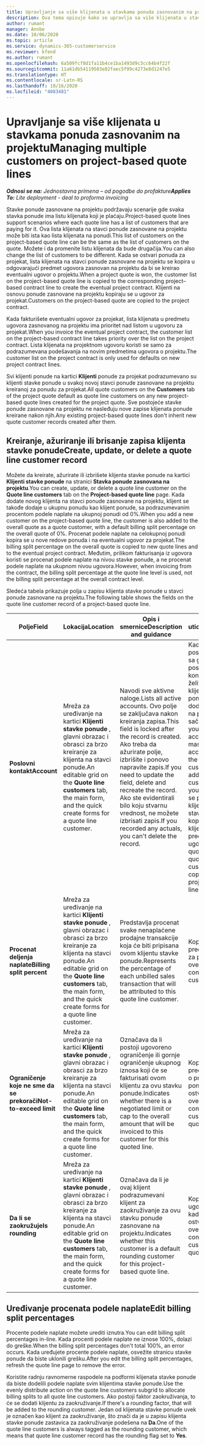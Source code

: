```yaml
---
title: Upravljanje sa više klijenata u stavkama ponuda zasnovanim na projektu
description: Ova tema opisuje kako se upravlja sa više klijenata u stavkama ponuda zasnovanim na projektu.
author: rumant
manager: Annbe
ms.date: 10/06/2020
ms.topic: article
ms.service: dynamics-365-customerservice
ms.reviewer: kfend
ms.author: rumant
ms.openlocfilehash: 6a509fcf8d1fa11b4ce1ba1493d9c3cc64b4f22f
ms.sourcegitcommit: 11a61db54119503e82faec5f99c4273e8d1247e5
ms.translationtype: HT
ms.contentlocale: sr-Latn-RS
ms.lasthandoff: 10/16/2020
ms.locfileid: "4083481"
---
```

# <a name="managing-multiple-customers-on-project-based-quote-lines"></a><span data-ttu-id="a5d12-103">Upravljanje sa više klijenata u stavkama ponuda zasnovanim na projektu</span><span class="sxs-lookup"><span data-stu-id="a5d12-103">Managing multiple customers on project-based quote lines</span></span>

<span data-ttu-id="a5d12-104">_**Odnosi se na:** Jednostavna primena – od pogodbe do profakture_</span><span class="sxs-lookup"><span data-stu-id="a5d12-104">_**Applies To:** Lite deployment - deal to proforma invoicing_</span></span>

<span data-ttu-id="a5d12-105">Stavke ponude zasnovane na projektu podržavaju scenarije gde svaka stavka ponude ima listu klijenata koji je plaćaju.</span><span class="sxs-lookup"><span data-stu-id="a5d12-105">Project-based quote lines support scenarios where each quote line has a list of customers that are paying for it.</span></span> <span data-ttu-id="a5d12-106">Ova lista klijenata na stavci ponude zasnovane na projektu može biti ista kao lista klijenata na ponudi.</span><span class="sxs-lookup"><span data-stu-id="a5d12-106">This list of customers on the project-based quote line can be the same as the list of customers on the quote.</span></span> <span data-ttu-id="a5d12-107">Možete i da promenite listu klijenata da bude drugačija.</span><span class="sxs-lookup"><span data-stu-id="a5d12-107">You can also change the list of customers to be different.</span></span> <span data-ttu-id="a5d12-108">Kada se ostvari ponuda za projekat, lista klijenata na stavci ponude zasnovane na projektu se kopira u odgovarajući predmet ugovora zasnovan na projektu da bi se kreirao eventualni ugovor o projektu.</span><span class="sxs-lookup"><span data-stu-id="a5d12-108">When a project quote is won, the customer list on the project-based quote line is copied to the corresponding project–based contract line to create the eventual project contract.</span></span> <span data-ttu-id="a5d12-109">Klijenti na osnovu ponude zasnovane na projektu kopiraju se u ugovor za projekat.</span><span class="sxs-lookup"><span data-stu-id="a5d12-109">Customers on the project-based quote are copied to the project contract.</span></span>

<span data-ttu-id="a5d12-110">Kada fakturišete eventualni ugovor za projekat, lista klijenata u predmetu ugovora zasnovanog na projektu ima prioritet nad listom u ugovoru za projekat.</span><span class="sxs-lookup"><span data-stu-id="a5d12-110">When you invoice the eventual project contract, the customer list on the project-based contract line takes priority over the list on the project contract.</span></span> <span data-ttu-id="a5d12-111">Lista klijenata na projektnom ugovoru koristi se samo za podrazumevana podešavanja na novim predmetima ugovora o projektu.</span><span class="sxs-lookup"><span data-stu-id="a5d12-111">The customer list on the project contract is only used for defaults on new project contract lines.</span></span>

<span data-ttu-id="a5d12-112">Svi klijenti ponude na kartici **Klijenti** ponude za projekat podrazumevano su klijenti stavke ponude u svakoj novoj stavci ponude zasnovane na projektu kreiranoj za ponudu za projekat.</span><span class="sxs-lookup"><span data-stu-id="a5d12-112">All quote customers on the **Customers** tab of the project quote default as quote line customers on any new project-based quote lines created for the project quote.</span></span> <span data-ttu-id="a5d12-113">Sve postojeće stavke ponude zasnovane na projektu ne nasleđuju nove zapise klijenata ponude kreirane nakon njih.</span><span class="sxs-lookup"><span data-stu-id="a5d12-113">Any existing project-based quote lines don't inherit new quote customer records created after them.</span></span>

## <a name="create-update-or-delete-a-quote-line-customer-record"></a><span data-ttu-id="a5d12-114">Kreiranje, ažuriranje ili brisanje zapisa klijenta stavke ponude</span><span class="sxs-lookup"><span data-stu-id="a5d12-114">Create, update, or delete a quote line customer record</span></span>

<span data-ttu-id="a5d12-115">Možete da kreirate, ažurirate ili izbrišete klijenta stavke ponude na kartici **Klijenti stavke ponude** na stranici **Stavka ponude zasnovana na projektu**.</span><span class="sxs-lookup"><span data-stu-id="a5d12-115">You can create, update, or delete a quote line customer on the **Quote line customers** tab on the **Project-based quote line** page.</span></span> <span data-ttu-id="a5d12-116">Kada dodate novog klijenta na stavci ponude zasnovane na projektu, klijent se takođe dodaje u ukupnu ponudu kao klijent ponude, sa podrazumevanim procentom podele naplate na ukupnoj ponudi od 0%.</span><span class="sxs-lookup"><span data-stu-id="a5d12-116">When you add a new customer on the project-based quote line, the customer is also added to the overall quote as a quote customer, with a default billing split percentage on the overall quote of 0%.</span></span> <span data-ttu-id="a5d12-117">Procenat podele naplate na celokupnoj ponudi kopira se u nove redove ponuda i na eventualni ugovor za projekat.</span><span class="sxs-lookup"><span data-stu-id="a5d12-117">The billing split percentage on the overall quote is copied to new quote lines and to the eventual project contract.</span></span> <span data-ttu-id="a5d12-118">Međutim, prilikom fakturisanja iz ugovora koristi se procenat podele naplate na nivou stavke ponude, a ne procenat podele naplate na ukupnom nivou ugovora.</span><span class="sxs-lookup"><span data-stu-id="a5d12-118">However, when invoicing from the contract, the billing split percentage at the quote line level is used, not the billing split percentage at the overall contract level.</span></span> 

<span data-ttu-id="a5d12-119">Sledeća tabela prikazuje polja u zapisu klijenta stavke ponude u stavci ponude zasnovane na projektu.</span><span class="sxs-lookup"><span data-stu-id="a5d12-119">The following table shows the fields on the quote line customer record of a project-based quote line.</span></span>

| <span data-ttu-id="a5d12-120">Polje</span><span class="sxs-lookup"><span data-stu-id="a5d12-120">Field</span></span> | <span data-ttu-id="a5d12-121">Lokacija</span><span class="sxs-lookup"><span data-stu-id="a5d12-121">Location</span></span> | <span data-ttu-id="a5d12-122">Opis i smernice</span><span class="sxs-lookup"><span data-stu-id="a5d12-122">Description and guidance</span></span> | <span data-ttu-id="a5d12-123">Posledični uticaj</span><span class="sxs-lookup"><span data-stu-id="a5d12-123">Downstream impact</span></span> |
| --- | --- | --- | --- |
| <span data-ttu-id="a5d12-124">**Poslovni kontakt**</span><span class="sxs-lookup"><span data-stu-id="a5d12-124">**Account**</span></span> | <span data-ttu-id="a5d12-125">Mreža za uređivanje na kartici **Klijenti stavke ponude** , glavni obrazac i obrasci za brzo kreiranje za klijenta na stavci ponude.</span><span class="sxs-lookup"><span data-stu-id="a5d12-125">An editable grid on the **Quote line customers** tab, the main form, and the quick create forms for a quote line customer.</span></span> | <span data-ttu-id="a5d12-126">Navodi sve aktivne naloge.</span><span class="sxs-lookup"><span data-stu-id="a5d12-126">Lists all active accounts.</span></span> <span data-ttu-id="a5d12-127">Ovo polje se zaključava nakon kreiranja zapisa.</span><span class="sxs-lookup"><span data-stu-id="a5d12-127">This field is locked after the record is created.</span></span> <span data-ttu-id="a5d12-128">Ako treba da ažurirate polje, izbrišite i ponovo napravite zapis.</span><span class="sxs-lookup"><span data-stu-id="a5d12-128">If you need to update the field, delete and recreate the record.</span></span> <span data-ttu-id="a5d12-129">Ako ste evidentirali bilo koju stvarnu vrednost, ne možete izbrisati zapis.</span><span class="sxs-lookup"><span data-stu-id="a5d12-129">If you recorded any actuals, you can't delete the record.</span></span> | <span data-ttu-id="a5d12-130">Kada odaberete poslovni kontakt sa glavne liste poslovnih kontakata koji želite da dodate, klijent na stavci ponude se takođe dodaje kao klijent na ponudi kada ga sačuvate.</span><span class="sxs-lookup"><span data-stu-id="a5d12-130">When you pick an account from the master list of accounts to add, the quote line customer is also added as a quote customer when you save it.</span></span> <span data-ttu-id="a5d12-131">Kada se ponuda ostvari, klijenti na stavkama ponude kopiraju se u klijente na predmetima ugovora.</span><span class="sxs-lookup"><span data-stu-id="a5d12-131">When a quote is won, quote line customers are copied to the project contract line customers.</span></span> |
| <span data-ttu-id="a5d12-132">**Procenat deljenja naplate**</span><span class="sxs-lookup"><span data-stu-id="a5d12-132">**Billing split percent**</span></span> | <span data-ttu-id="a5d12-133">Mreža za uređivanje na kartici **Klijenti stavke ponude** , glavni obrazac i obrasci za brzo kreiranje za klijenta na stavci ponude.</span><span class="sxs-lookup"><span data-stu-id="a5d12-133">An editable grid on the **Quote line customers** tab, the main form, and the quick create forms for a quote line customer.</span></span> | <span data-ttu-id="a5d12-134">Predstavlja procenat svake nenaplaćene prodajne transakcije koja će biti pripisana ovom klijentu stavke ponude.</span><span class="sxs-lookup"><span data-stu-id="a5d12-134">Represents the percentage of each unbilled sales transaction that will be attributed to this quote line customer.</span></span> | <span data-ttu-id="a5d12-135">Kopira se u klijente predmeta ugovora za projekat.</span><span class="sxs-lookup"><span data-stu-id="a5d12-135">Copied over to project contract line customers.</span></span> |
| <span data-ttu-id="a5d12-136">**Ograničenje koje ne sme da se prekorači**</span><span class="sxs-lookup"><span data-stu-id="a5d12-136">**Not-to-exceed limit**</span></span> | <span data-ttu-id="a5d12-137">Mreža za uređivanje na kartici **Klijenti stavke ponude** , glavni obrazac i obrasci za brzo kreiranje za klijenta na stavci ponude.</span><span class="sxs-lookup"><span data-stu-id="a5d12-137">An editable grid on the **Quote line customers** tab, the main form, and the quick create forms for a quote line customer.</span></span> | <span data-ttu-id="a5d12-138">Označava da li postoji ugovoreno ograničenje ili gornje ograničenje ukupnog iznosa koji će se fakturisati ovom klijentu za ovu stavku ponude.</span><span class="sxs-lookup"><span data-stu-id="a5d12-138">Indicates whether there is a negotiated limit or cap to the overall amount that will be invoiced to this customer for this quoted line.</span></span> | <span data-ttu-id="a5d12-139">Kopira se u klijente predmeta ugovora o projektu kada se ponuda ostvari.</span><span class="sxs-lookup"><span data-stu-id="a5d12-139">Copied over to project contract line customers when a quote is won.</span></span> |
| <span data-ttu-id="a5d12-140">**Da li se zaokružuje**</span><span class="sxs-lookup"><span data-stu-id="a5d12-140">**Is rounding**</span></span> | <span data-ttu-id="a5d12-141">Mreža za uređivanje na kartici **Klijenti stavke ponude** , glavni obrazac i obrasci za brzo kreiranje za klijenta na stavci ponude.</span><span class="sxs-lookup"><span data-stu-id="a5d12-141">An editable grid on the **Quote line customers** tab, the main form, and the quick create forms for a quote line customer.</span></span> | <span data-ttu-id="a5d12-142">Označava da li je ovaj klijent podrazumevani klijent za zaokruživanje za ovu stavku ponude zasnovane na projektu.</span><span class="sxs-lookup"><span data-stu-id="a5d12-142">Indicates whether this customer is a default rounding customer for this project-based quote line.</span></span> | <span data-ttu-id="a5d12-143">Kopira se u klijente ugovora o projektu kada se ponuda ostvari.</span><span class="sxs-lookup"><span data-stu-id="a5d12-143">Copied over to project contract customers when a quote is won.</span></span> |

## <a name="edit-billing-split-percentages"></a><span data-ttu-id="a5d12-144">Uređivanje procenata podele naplate</span><span class="sxs-lookup"><span data-stu-id="a5d12-144">Edit billing split percentages</span></span>

<span data-ttu-id="a5d12-145">Procente podele naplate možete urediti iznutra.</span><span class="sxs-lookup"><span data-stu-id="a5d12-145">You can edit billing split percentages in-line.</span></span> <span data-ttu-id="a5d12-146">Kada procenti podele naplate ne iznose 100%, dolazi do greške.</span><span class="sxs-lookup"><span data-stu-id="a5d12-146">When the billing split percentages don't total 100%, an error occurs.</span></span> <span data-ttu-id="a5d12-147">Kada uređujete procente podele naplate, osvežite stranicu stavke ponude da biste uklonili grešku.</span><span class="sxs-lookup"><span data-stu-id="a5d12-147">After you edit the billing split percentages, refresh the quote line page to remove the error.</span></span>

<span data-ttu-id="a5d12-148">Koristite radnju ravnomerne raspodele na podformi klijenata stavke ponude da biste dodelili podele naplate svim klijentima stavke ponude.</span><span class="sxs-lookup"><span data-stu-id="a5d12-148">Use the evenly distribute action on the quote line customers subgrid to allocate billing splits to all quote line customers.</span></span> <span data-ttu-id="a5d12-149">Ako postoji faktor zaokruživanja, to će se dodati klijentu za zaokruživanje.</span><span class="sxs-lookup"><span data-stu-id="a5d12-149">If there's a rounding factor, that will be added to the rounding customer.</span></span> <span data-ttu-id="a5d12-150">Jedan od klijenata stavke ponude uvek je označen kao klijent za zaokruživanje, što znači da je u zapisu klijenta stavke ponude zastavica za zaokruživanje podešena na **Da**.</span><span class="sxs-lookup"><span data-stu-id="a5d12-150">One of the quote line customers is always tagged as the rounding customer, which means that quote line customer record has the rounding flag set to **Yes**.</span></span> 
